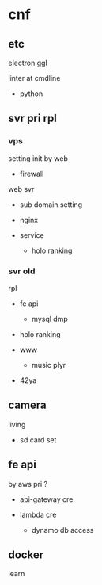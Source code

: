 
# cnf


## etc

electron ggl


linter at cmdline
- python


## svr pri rpl

### vps

setting init by web
- firewall


web svr
- sub domain setting
- nginx


- service
  - holo ranking


### svr old

rpl

- fe api
  - mysql dmp

- holo ranking

- www
  - music plyr

- 42ya


## camera

living
- sd card set


## fe api

by aws pri ?
- api-gateway cre

- lambda cre
  - dynamo db access


## docker

learn



